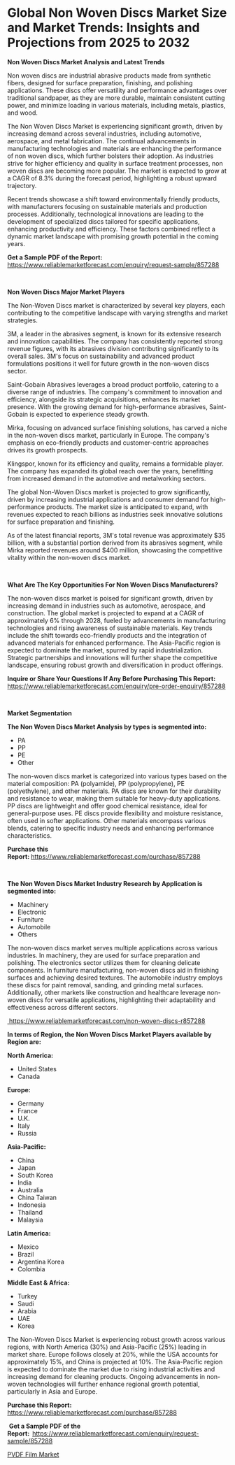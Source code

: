 <p><h1>Global Non Woven Discs Market Size and Market Trends: Insights and Projections from 2025 to 2032</h1></p><p><strong>Non Woven Discs Market Analysis and Latest Trends</strong></p>
<p><p>Non woven discs are industrial abrasive products made from synthetic fibers, designed for surface preparation, finishing, and polishing applications. These discs offer versatility and performance advantages over traditional sandpaper, as they are more durable, maintain consistent cutting power, and minimize loading in various materials, including metals, plastics, and wood.</p><p>The Non Woven Discs Market is experiencing significant growth, driven by increasing demand across several industries, including automotive, aerospace, and metal fabrication. The continual advancements in manufacturing technologies and materials are enhancing the performance of non woven discs, which further bolsters their adoption. As industries strive for higher efficiency and quality in surface treatment processes, non woven discs are becoming more popular. The market is expected to grow at a CAGR of 8.3% during the forecast period, highlighting a robust upward trajectory.</p><p>Recent trends showcase a shift toward environmentally friendly products, with manufacturers focusing on sustainable materials and production processes. Additionally, technological innovations are leading to the development of specialized discs tailored for specific applications, enhancing productivity and efficiency. These factors combined reflect a dynamic market landscape with promising growth potential in the coming years.</p></p>
<p><strong>Get a Sample PDF of the Report:&nbsp;</strong> <a href="https://www.reliablemarketforecast.com/enquiry/request-sample/857288?utm_campaign=3069&utm_medium=2&utm_source=Github&utm_content=ia&utm_term=01042025&utm_id=non-woven-discs">https://www.reliablemarketforecast.com/enquiry/request-sample/857288</a></p>
<p>&nbsp;</p>
<p><strong>Non Woven Discs Major Market Players</strong></p>
<p><p>The Non-Woven Discs market is characterized by several key players, each contributing to the competitive landscape with varying strengths and market strategies. </p><p>3M, a leader in the abrasives segment, is known for its extensive research and innovation capabilities. The company has consistently reported strong revenue figures, with its abrasives division contributing significantly to its overall sales. 3M's focus on sustainability and advanced product formulations positions it well for future growth in the non-woven discs sector.</p><p>Saint-Gobain Abrasives leverages a broad product portfolio, catering to a diverse range of industries. The company's commitment to innovation and efficiency, alongside its strategic acquisitions, enhances its market presence. With the growing demand for high-performance abrasives, Saint-Gobain is expected to experience steady growth.</p><p>Mirka, focusing on advanced surface finishing solutions, has carved a niche in the non-woven discs market, particularly in Europe. The company's emphasis on eco-friendly products and customer-centric approaches drives its growth prospects.</p><p>Klingspor, known for its efficiency and quality, remains a formidable player. The company has expanded its global reach over the years, benefitting from increased demand in the automotive and metalworking sectors.</p><p>The global Non-Woven Discs market is projected to grow significantly, driven by increasing industrial applications and consumer demand for high-performance products. The market size is anticipated to expand, with revenues expected to reach billions as industries seek innovative solutions for surface preparation and finishing.</p><p>As of the latest financial reports, 3M's total revenue was approximately $35 billion, with a substantial portion derived from its abrasives segment, while Mirka reported revenues around $400 million, showcasing the competitive vitality within the non-woven discs market.</p></p>
<p>&nbsp;</p>
<p><strong>What Are The Key Opportunities For Non Woven Discs Manufacturers?</strong></p>
<p><p>The non-woven discs market is poised for significant growth, driven by increasing demand in industries such as automotive, aerospace, and construction. The global market is projected to expand at a CAGR of approximately 6% through 2028, fueled by advancements in manufacturing technologies and rising awareness of sustainable materials. Key trends include the shift towards eco-friendly products and the integration of advanced materials for enhanced performance. The Asia-Pacific region is expected to dominate the market, spurred by rapid industrialization. Strategic partnerships and innovations will further shape the competitive landscape, ensuring robust growth and diversification in product offerings.</p></p>
<p><strong>Inquire or Share Your Questions If Any Before Purchasing This Report:</strong> <a href="https://www.reliablemarketforecast.com/enquiry/pre-order-enquiry/857288?utm_campaign=3069&utm_medium=2&utm_source=Github&utm_content=ia&utm_term=01042025&utm_id=non-woven-discs">https://www.reliablemarketforecast.com/enquiry/pre-order-enquiry/857288</a></p>
<p>&nbsp;</p>
<p><strong>Market Segmentation</strong></p>
<p><strong>The Non Woven Discs Market Analysis by types is segmented into:</strong></p>
<p><ul><li>PA</li><li>PP</li><li>PE</li><li>Other</li></ul></p>
<p><p>The non-woven discs market is categorized into various types based on the material composition: PA (polyamide), PP (polypropylene), PE (polyethylene), and other materials. PA discs are known for their durability and resistance to wear, making them suitable for heavy-duty applications. PP discs are lightweight and offer good chemical resistance, ideal for general-purpose uses. PE discs provide flexibility and moisture resistance, often used in softer applications. Other materials encompass various blends, catering to specific industry needs and enhancing performance characteristics.</p></p>
<p><strong>Purchase this Report:&nbsp;</strong><a href="https://www.reliablemarketforecast.com/purchase/857288?utm_campaign=3069&utm_medium=2&utm_source=Github&utm_content=ia&utm_term=01042025&utm_id=non-woven-discs">https://www.reliablemarketforecast.com/purchase/857288</a></p>
<p>&nbsp;</p>
<p><strong>The Non Woven Discs Market Industry Research by Application is segmented into:</strong></p>
<p><ul><li>Machinery</li><li>Electronic</li><li>Furniture</li><li>Automobile</li><li>Others</li></ul></p>
<p><p>The non-woven discs market serves multiple applications across various industries. In machinery, they are used for surface preparation and polishing. The electronics sector utilizes them for cleaning delicate components. In furniture manufacturing, non-woven discs aid in finishing surfaces and achieving desired textures. The automobile industry employs these discs for paint removal, sanding, and grinding metal surfaces. Additionally, other markets like construction and healthcare leverage non-woven discs for versatile applications, highlighting their adaptability and effectiveness across different sectors.</p></p>
<p><a href="https://www.reliablemarketforecast.com/non-woven-discs-r857288?utm_campaign=3069&utm_medium=2&utm_source=Github&utm_content=ia&utm_term=01042025&utm_id=non-woven-discs">&nbsp;https://www.reliablemarketforecast.com/non-woven-discs-r857288</a></p>
<p><strong>In terms of Region, the Non Woven Discs Market Players available by Region are:</strong></p>
<p>
    <p> <strong> North America: </strong>
        <ul>
            <li>United States</li>
            <li>Canada</li>
        </ul>
        </p> 
    <p> <strong> Europe: </strong>
        <ul>
            <li>Germany</li>
            <li>France</li>
            <li>U.K.</li>
            <li>Italy</li>
            <li>Russia</li>
        </ul>
        </p> 
    <p> <strong> Asia-Pacific: </strong>
        <ul>
            <li>China</li>
            <li>Japan</li>
            <li>South Korea</li>
            <li>India</li>
            <li>Australia</li>
            <li>China Taiwan</li>
            <li>Indonesia</li>
            <li>Thailand</li>
            <li>Malaysia</li>
        </ul>
        </p> 
    <p> <strong> Latin America: </strong>
        <ul>
            <li>Mexico</li>
            <li>Brazil</li>
            <li>Argentina Korea</li>
            <li>Colombia</li>
        </ul>
        </p> 
    <p> <strong> Middle East & Africa: </strong>
        <ul>
            <li>Turkey</li>
            <li>Saudi</li>
            <li>Arabia</li>
            <li>UAE</li>
            <li>Korea</li>
        </ul>
    </p>
    </p>
<p><p>The Non-Woven Discs Market is experiencing robust growth across various regions, with North America (30%) and Asia-Pacific (25%) leading in market share. Europe follows closely at 20%, while the USA accounts for approximately 15%, and China is projected at 10%. The Asia-Pacific region is expected to dominate the market due to rising industrial activities and increasing demand for cleaning products. Ongoing advancements in non-woven technologies will further enhance regional growth potential, particularly in Asia and Europe.</p></p>
<p><strong>Purchase this Report: </strong><a href="https://www.reliablemarketforecast.com/purchase/857288?utm_campaign=3069&utm_medium=2&utm_source=Github&utm_content=ia&utm_term=01042025&utm_id=non-woven-discs">https://www.reliablemarketforecast.com/purchase/857288</a></p>
<p>&nbsp;<strong>Get a Sample PDF of the Report:&nbsp;&nbsp;</strong><a href="https://www.reliablemarketforecast.com/enquiry/request-sample/857288?utm_campaign=3069&utm_medium=2&utm_source=Github&utm_content=ia&utm_term=01042025&utm_id=non-woven-discs">https://www.reliablemarketforecast.com/enquiry/request-sample/857288</a></p>
<p><strong></strong></p>
<p><p><a href="https://github.com/dailyspunj47/Market-Research-Report-List-1/blob/main/pvdf-film-market.md?utm_campaign=3069&utm_medium=2&utm_source=Github&utm_content=ia&utm_term=01042025&utm_id=non-woven-discs">PVDF Film Market</a></p></p>
